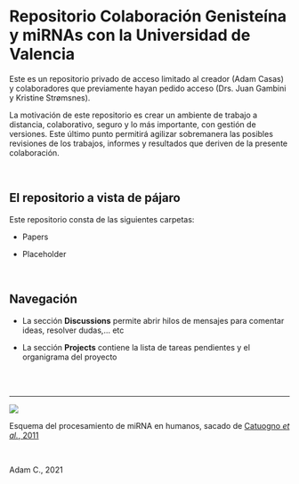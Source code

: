 # Repositorio Colaboración Genisteína y miRNAs con la Universidad de Valencia
 
Este es un repositorio privado de acceso limitado al creador (Adam Casas) y colaboradores que previamente hayan pedido acceso (Drs. Juan Gambini y Kristine Strømsnes).

La motivación de este repositorio es crear un ambiente de trabajo a distancia, colaborativo, seguro y lo más importante, con gestión de versiones. Este último punto permitirá agilizar sobremanera las posibles revisiones de los trabajos, informes y resultados que deriven de la presente colaboración.

<br>

## El repositorio a vista de pájaro

Este repositorio consta de las siguientes carpetas:

 * Papers
 
 * Placeholder

<br>

## Navegación

* La sección __Discussions__ permite abrir hilos de mensajes para comentar ideas, resolver dudas,... etc

* La sección __Projects__ contiene la lista de tareas pendientes y el organigrama del proyecto



<br>

<br>

***

![](https://www.researchgate.net/profile/Cristina-Quintavalle/publication/258429636/figure/fig1/AS:202959121063936@1425400633104/Scheme-of-miRNA-processing-pathway.png)


Esquema del procesamiento de miRNA en humanos, sacado de [Catuogno _et al._, 2011](https://www.researchgate.net/publication/258429636_Recent_Advance_in_Biosensors_for_microRNAs_Detection_in_Cancer)


<br>

Adam C., 2021
